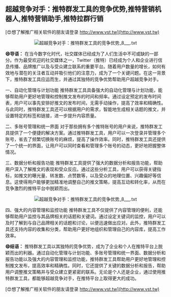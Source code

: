 ## **超越竞争对手：推特群发工具的竞争优势,推特营销机器人,推特营销助手,推特拉群行销**

[😍想了解推广相关软件的朋友请登录 http://www.vst.tw](http://www.vst.tw)

 <center><img src="https://vst.tw/MP4/tuiguang/png/4.png" alt="超越竞争对手：推特群发工具的竞争优势_8___.txt"></center>

**😄导语：**
在当今数字化时代，社交媒体已经成为了人们生活中不可或缺的一部分。作为最受欢迎的社交媒体之一，Twitter（推特）已经成为个人和企业进行信息传播、品牌推广以及与受众建立联系的重要平台。随着用户数量的增长，如何有效地与潜在的关注者互动并吸引他们的注意力，成为了一个关键问题。在这一背景下，推特群发工具应运而生，并通过其独特的竞争优势帮助用户超越竞争对手。

一、自动化管理与计划功能
推特群发工具具备强大的自动化管理与计划功能，能够帮助用户更好地管理和控制推文发布的时间和频率。通过设定预定的发布时间表，用户可以事先安排好推文的发布时间，无需手动操作，提高了效率和精确性。与此同时，推特群发工具还可以根据用户的需求，智能地生成相关话题的推文，并设置特定的标签和链接，进一步提升内容质量。

二、多账号管理和统一界面
对于那些拥有多个推特账号的用户来说，推特群发工具提供了一个便捷的解决方案。通过推特群发工具，用户可以一次登录并管理多个账号，省去了频繁切换账号的麻烦，提高了操作效率。同时，推特群发工具还提供了一个统一的界面，让用户可以同时查看和管理多个账号的动态，更好地把握整体情况。

三、数据分析和报告功能
推特群发工具提供了强大的数据分析和报告功能，帮助用户深入了解推文的表现和受众反应。通过这些分析工具，用户可以获得关键指标，如推文的曝光量、转发数、点赞数等，以及受众的地理位置、兴趣偏好等信息。这使得用户能够更加精准地调整自己的推文策略，提高互动和转化率，从而在竞争激烈的推特平台中脱颖而出。

 <center><img src="https://vst.tw/MP4/tuiguang/png/6.png" alt="超越竞争对手：推特群发工具的竞争优势_8___.txt"></center>

四、强大的内容管理和监控功能
推特群发工具不仅提供了内容管理的便利，还能够帮助用户监控与其品牌相关的话题和关键词。通过设定关键词的监控，用户可以及时了解到与自己品牌相关的话题和讨论，以便迅速做出应对。此外，推特群发工具还支持内容的收集和分类，帮助用户更好地组织和管理自己的内容库，提高工作效率。

**😄结语：**
推特群发工具以其独特的竞争优势，成为了企业和个人在推特平台上脱颖而出的利器。通过自动化管理与计划功能、多账号管理和统一界面、数据分析和报告功能以及强大的内容管理和监控功能，推特群发工具帮助用户更好地管理和控制推文发布，提高效率和精确性。同时，它还提供了关键的数据分析和报告，帮助用户调整推文策略并与受众建立更紧密的联系。无论是个人还是企业，通过使用推特群发工具，都能够超越竞争对手，在推特平台上取得更大的成功。

[😍想了解推广相关软件的朋友请登录 http://www.vst.tw](http://www.vst.tw)



